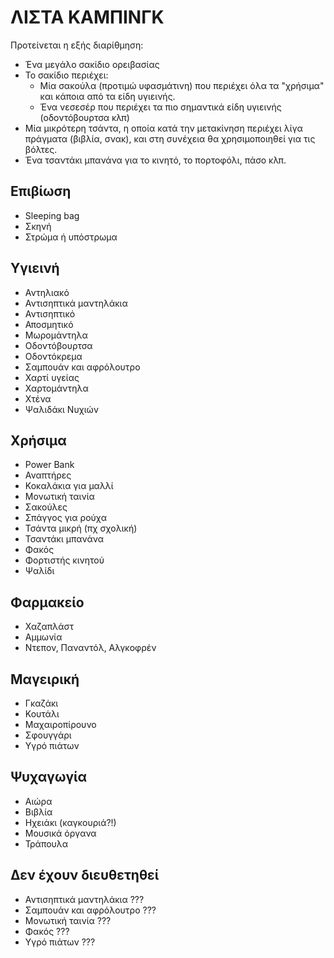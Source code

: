 # ΛΙΣΤΑ ΚΑΜΠΙΝΓΚ

Προτείνεται η εξής διαρίθμηση:

- Ένα μεγάλο σακίδιο ορειβασίας
- To σακίδιο περιέχει:
	- Μία σακούλα (προτιμώ υφασμάτινη) που περιέχει όλα τα "χρήσιμα" και κάποια
	  από τα είδη υγιεινής.
	- Ένα νεσεσέρ που περιέχει τα πιο σημαντικά είδη υγιεινής (οδοντόβουρτσα
	  κλπ)
- Μία μικρότερη τσάντα, η οποία κατά την μετακίνηση περιέχει λίγα πράγματα
  (βιβλία, σνακ), και στη συνέχεια θα χρησιμοποιηθεί για τις βόλτες.
- Ένα τσαντάκι μπανάνα για το κινητό, το πορτοφόλι, πάσο κλπ.

## Επιβίωση
- Sleeping bag
- Σκηνή
- Στρώμα ή υπόστρωμα

## Υγιεινή
- Αντηλιακό
- Αντισηπτικά μαντηλάκια
- Αντισηπτικό
- Αποσμητικό
- Μωρομάντηλα
- Οδοντόβουρτσα
- Οδοντόκρεμα
- Σαμπουάν και αφρόλουτρο
- Χαρτί υγείας
- Χαρτομάντηλα
- Χτένα
- Ψαλιδάκι Νυχιών

## Χρήσιμα
- Power Bank
- Αναπτήρες
- Κοκαλάκια για μαλλί
- Μονωτική ταινία
- Σακούλες
- Σπάγγος για ρούχα
- Τσάντα μικρή (πχ σχολική)
- Τσαντάκι μπανάνα
- Φακός
- Φορτιστής κινητού
- Ψαλίδι

## Φαρμακείο
- Χαζαπλάστ
- Αμμωνία
- Ντεπον, Παναντόλ, Αλγκοφρέν

## Μαγειρική
- Γκαζάκι
- Κουτάλι
- Μαχαιροπίρουνο
- Σφουγγάρι
- Υγρό πιάτων

## Ψυχαγωγία
- Αιώρα
- Βιβλία
- Ηχειάκι (καγκουριά?!)
- Μουσικά όργανα
- Τράπουλα

## Δεν έχουν διευθετηθεί
- Αντισηπτικά μαντηλάκια  ???
- Σαμπουάν και αφρόλουτρο ???
- Μονωτική ταινία         ???
- Φακός                   ???
- Υγρό πιάτων             ???
